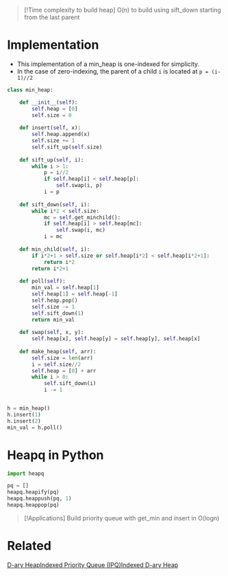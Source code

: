 ---
---

>[!Time complexity to build heap]
>O(n) to build using sift_down starting from the last parent

# Implementation

- This implementation of a min_heap is one-indexed for simplicity.
- In the case of zero-indexing, the parent of a child `i` is located at `p = (i-1)//2`

```python
class min_heap:

	def __init__(self):
		self.heap = [0]
		self.size = 0
		
	def insert(self, x):
		self.heap.append(x)
		self.size += 1
		self.sift_up(self.size)
		
	def sift_up(self, i):
		while i > 1:
			p = i//2
			if self.heap[i] < self.heap[p]:
				self.swap(i, p)
			i = p
			
	def sift_down(self, i):
		while i*2 < self.size:
			mc = self.get_minchild():
			if self.heap[i] > self.heap[mc]:
				self.swap(i, mc)
			i = mc
			
	def min_child(self, i):
		if i*2+1 > self.size or self.heap[i*2] < self.heap[i*2+1]:
			return i*2
		return i*2+1
		
	def poll(self):
		min_val = self.heap[1]
		self.heap[1] = self.heap[-1]
		self.heap.pop()
		self.size -= 1
		self.sift_down(1)
		return min_val
			
	def swap(self, x, y):
		self.heap[x], self.heap[y] = self.heap[y], self.heap[x]
		
	def make_heap(self, arr):
		self.size = len(arr)
		i = self.size//2
		self.heap = [0] + arr
		while i > 0:
			self.sift_down(i)
			i -= 1


h = min_heap()
h.insert(1)
h.insert(2)
min_val = h.poll()

```

# Heapq in Python

```python
import heapq

pq = []
heapq.heapify(pq)
heapq.heappush(pq, 1)
heapq.heappop(pq)
```

>[!Applications]
>Build priority queue with get_min and insert in O(logn)


# Related
[D-ary Heap](</docs/DS/D-ary Heap.md>)[Indexed Priority Queue (IPQ)](</docs/DS/Indexed Priority Queue (IPQ).md>)[Indexed D-ary Heap](</docs/DS/Indexed D-ary Heap.md>)